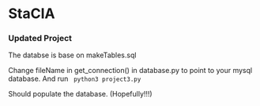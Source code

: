# StaCIA


### Updated Project

The databse is base on makeTables.sql

Change fileName in get_connection() in database.py to point to your mysql database.
And run
``` python3 project3.py```

Should populate the database. (Hopefully!!!)
